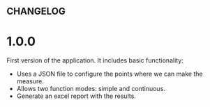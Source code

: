 ## **CHANGELOG**

# 1.0.0
First version of the application. It includes basic functionality:
  - Uses a JSON file to configure the points where we can make the measure.
  - Allows two function modes: simple and continuous.
  - Generate an excel report with the results.
